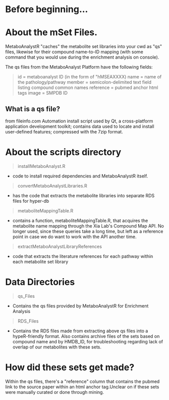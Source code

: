 # Before beginning...
# About the mSet Files.
 MetaboAnalystR "caches" the metabolite set libraries
 into your cwd as "qs" files, likewise for their 
 compound name-to-ID mapping
 (with some command that you would use during the enrichment analysis on console).
 
 The qs files from the MetaboAnalyst Platform have the following fields:
 > id = metaboanalyst ID (in the form of "hMSEAXXXX)
 > name = name of the pathology/pathway
 > member = semicolon-delimited text field listing compound common names
 > reference = pubmed anchor html tags
 > image = SMPDB ID
 
## What is a qs file?
 from fileinfo.com
 Automation install script used by Qt, a cross-platform application 
 development toolkit; contains data used to locate and install user-defined 
 features; compressed with the 7zip format.


# About the scripts directory
> installMetaboAnalyst.R
  - code to install required dependencies and MetaboAnalystR itself.
> convertMetaboAnalystLibraries.R
  - has the code that extracts the metabolite libraries
    into separate RDS files for hyper-db
> metaboliteMappingTable.R
  - contains a function, metaboliteMappingTable.R, that acquires the metabolite name mapping through the Xia Lab's Compound Map API. No longer used, since these queries take a long time, but left as a reference point in case we do want to work with the API another time.
> extractMetaboAnalystLibraryReferences
  - code that extracts the literature references for each pathway within each metabolite set library

# Data Directories

> qs_Files
  - Contains the qs files provided by MetaboAnalystR for Enrichment Analysis
> RDS_Files
  - Contains the RDS files made from extracting above qs files into a hypeR-friendly format. Also contains archive files of the sets based on compound name and by HMDB_ID, for troubleshooting regarding lack of overlap of our metabolites with these sets.

# How did these sets get made?

Within the qs files, there's a "reference" column that contains the pubmed link to the source paper within an html anchor tag.Unclear on if these sets were manually curated or done through mining.

